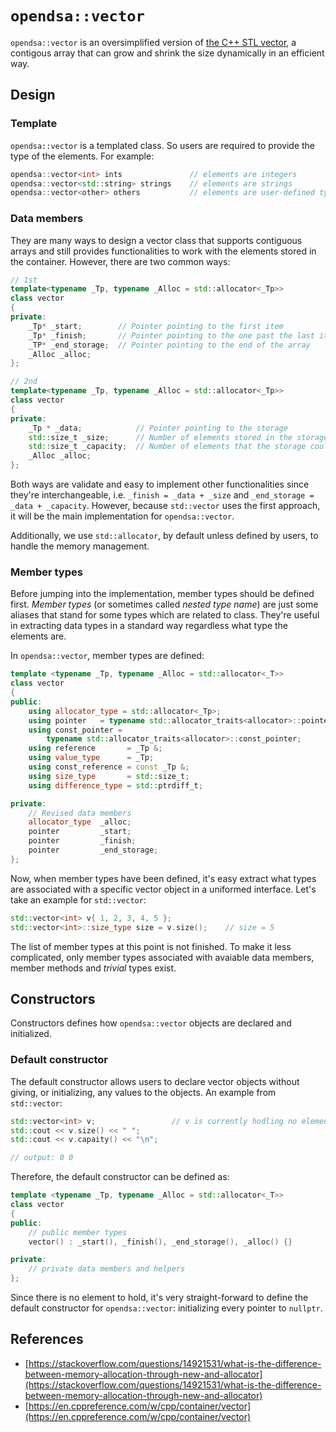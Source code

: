 # `opendsa::vector`

`opendsa::vector` is an oversimplified version of [the C++ STL vector](https://en.cppreference.com/w/cpp/container/vector), a contigous array that can grow and shrink the size dynamically in an efficient way.

## Design

### Template

`opendsa::vector` is a templated class. So users are required to provide the type of the elements. For example:

```cpp
opendsa::vector<int> ints               // elements are integers
opendsa::vector<std::string> strings    // elements are strings
opendsa::vector<other> others           // elements are user-defined types
```

### Data members

They are many ways to design a vector class that supports contiguous arrays and still provides functionalities to work with the elements stored in the container. However, there are two common ways:

```cpp
// 1st
template<typename _Tp, typename _Alloc = std::allocator<_Tp>>
class vector
{
private:
    _Tp* _start;        // Pointer pointing to the first item
    _Tp* _finish;       // Pointer pointing to the one past the last item
    _TP* _end_storage;  // Pointer pointing to the end of the array
    _Alloc _alloc;
};

// 2nd
template<typename _Tp, typename _Alloc = std::allocator<_Tp>>
class vector
{
private:
    _Tp * _data;            // Pointer pointing to the storage
    std::size_t _size;      // Number of elements stored in the storage
    std::size_t _capacity;  // Number of elements that the storage could hold
    _Alloc _alloc;
};
```

Both ways are validate and easy to implement other functionalities since they're interchangeable, i.e. `_finish = _data + _size` and `_end_storage = _data + _capacity`. However, because `std::vector` uses the first approach, it will be the main implementation for `opendsa::vector`.

Additionally, we use `std::allocator`, by default unless defined by users, to handle the memory management.

### Member types

Before jumping into the implementation, member types should be defined first. _Member types_ (or sometimes called _nested type name_) are just some aliases that stand for some types which are related to class. They're useful in extracting data types in a standard way regardless what type the elements are.

In `opendsa::vector`, member types are defined:

```cpp
template <typename _Tp, typename _Alloc = std::allocator<_T>>
class vector
{
public:
    using allocator_type = std::allocator<_Tp>;
    using pointer   = typename std::allocator_traits<allocator>::pointer;
    using const_pointer =
        typename std::allocator_traits<allocator>::const_pointer;
    using reference       = _Tp &;
    using value_type      = _Tp;
    using const_reference = const _Tp &;
    using size_type       = std::size_t;
    using difference_type = std::ptrdiff_t;

private:
    // Revised data members
    allocator_type  _alloc;
    pointer         _start;
    pointer         _finish;
    pointer         _end_storage;
};
```

Now, when member types have been defined, it's easy extract what types are associated with a specific vector object in a uniformed interface. Let's take an example for `std::vector`:

```cpp
std::vector<int> v{ 1, 2, 3, 4, 5 };
std::vector<int>::size_type size = v.size();    // size = 5
```

The list of member types at this point is not finished. To make it less complicated, only member types associated with avaiable data members, member methods and _trivial_ types exist.

## Constructors

Constructors defines how `opendsa::vector` objects are declared and initialized.

### Default constructor

The default constructor allows users to declare vector objects without giving, or initializing, any values to the objects. An example from `std::vector`:

```cpp
std::vector<int> v;                 // v is currently hodling no element
std::cout << v.size() << " ";
std::cout << v.capaity() << "\n";

// output: 0 0
```

Therefore, the default constructor can be defined as:

```cpp
template <typename _Tp, typename _Alloc = std::allocator<_T>>
class vector
{
public:
    // public member types
    vector() : _start(), _finish(), _end_storage(), _alloc() {}

private:
    // private data members and helpers
};
```

Since there is no element to hold, it's very straight-forward to define the default constructor for `opendsa::vector`: initializing every pointer to `nullptr`.

## References

- [https://stackoverflow.com/questions/14921531/what-is-the-difference-between-memory-allocation-through-new-and-allocator](https://stackoverflow.com/questions/14921531/what-is-the-difference-between-memory-allocation-through-new-and-allocator)
- [https://en.cppreference.com/w/cpp/container/vector](https://en.cppreference.com/w/cpp/container/vector)
